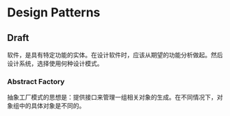 # Design Patterns

## Draft

软件，是具有特定功能的实体。在设计软件时，应该从期望的功能分析做起。然后设计系统，选择使用何种设计模式。

### Abstract Factory
抽象工厂模式的思想是：提供接口来管理一组相关对象的生成。在不同情况下，对象组中的具体对象是不同的。
